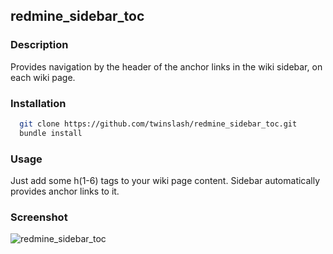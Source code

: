 ## redmine_sidebar_toc

### Description

  Provides navigation by the header of the anchor links in the wiki sidebar, on each wiki page.

### Installation

```bash
  git clone https://github.com/twinslash/redmine_sidebar_toc.git
  bundle install
```

### Usage

Just add some h(1-6) tags to your wiki page content. Sidebar automatically provides anchor links to it.


### Screenshot
![redmine_sidebar_toc](https://raw.github.com/twinslash/redmine_sidebar_toc/blob/master/sidebar_toc_screen.png)
